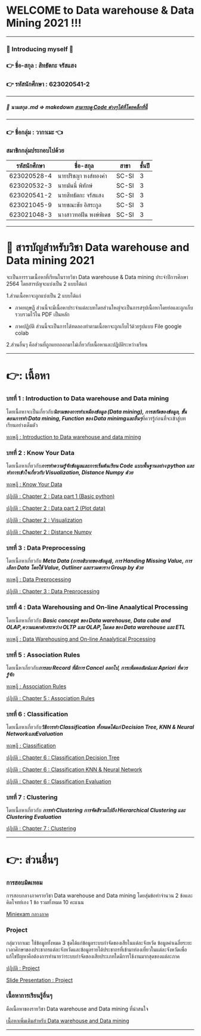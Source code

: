 # WELCOME to Data warehouse &amp; Data Mining 2021 !!!

***
### :beginner: Introducing myself :beginner:
### :point_right: ชื่อ-สกุล : สิทธัตกะ จรัสแสง 
### :point_right: รหัสนักศึกษา : 623020541-2

*** 

##### :beginner: นามสกุล .md => makedown [สามารถดู Code ต่างๆได้ที่โดยคลิ้กที่นี้](https://github.com/adam-p/markdown-here/wiki/Markdown-Cheatsheet)

***

### :point_right: ชื่อกลุ่ม : วากาเมะ :point_left:
### สมาชิกกลุ่มประกอบไปด้วย
| รหัสนักศึกษา | ชื่อ-สกุล | สาขา | ชั้นปี |
| ----------- | ----------- |----------- |----------- |
| 623020528-4 | นายปริชญา หงส์ทองคำ | SC-SI | 3 |
| 623020532-3 | นายมันนี่ พิทักษ์ | SC-SI | 3 |
| 623020541-2 | นายสิทธัตกะ จรัสแสง | SC-SI | 3 |
| 623021045-9 | นายชณะชัย อิสระกูล | SC-SI | 3 |
| 623021048-3 | นางสาวทอฝัน พงษ์พิเดช | SC-SI | 3 |

***

# :beginner: สารบัญสำหรับวิชา Data warehouse and Data mining 2021
จะเป็นการรวมเนื้อหาที่เรียนในรายวิชา Data warehouse & Data mining ประจำปีการศึกษา 2564 โดยสารบัญจะแบ่งเป็น 2 แบบได้แก่

1.ส่วนเนื้อหาจะถูกแบ่งเป็น 2 แบบได้แก่

  * ภาคทฤษฎี ส่วนนี้จะมีเนื้อหาประจำแต่ละบทโดยส่วนใหญ่จะเป็นการสรุปเนื้อหาโดยย่อและถูกเก็บรวบรวมไว้ใน PDF เป็นหลัก
  
  * ภาคปฎิบัติ ส่วนนี้จะเป็นการได้ทดลองทำตามเนื้อหาจะถูกเก็บไว้ด้วยรูปแบบ File google colab
  
2.ส่วนอื่นๆ คือส่วนที่ถูกแยกออกมาไม่เกี่ยวกับเนื้อหาและปฎิบัติระหว่างเรียน

***
# 👉: เนื้อหา
### บทที่ 1 : Introduction to Data warehouse and Data mining

โดยเนื้อหาจะเป็นเกี่ยวกับ***นิยามของการทำเหมืองข้อมูล (Data mining), การสกัดของข้อมูล, ขั้นตอนการทำ Data mining, Function ของ Data minimgและอื่นๆ***ที่ควรรู้ก่อนที่จะเข้าสู่บทเรียนอย่างเด็มตัว

[ทฤษฎี : Introduction to Data warehouse and data mining](https://github.com/sitthatkaja/DWDM21/blob/main/HW1)


### บทที่ 2 : Know Your Data

โดยเนื้อหาเกี่ยวกับ***การทำความรู้จักข้อมูลและการเริ่มต้นเรียน Code แบบพื้นฐานอย่าง python และทำการเข้าใจเกี่ยวกับ Visualization, Distance Numpy ด้วย***

[ทฤษฎี : Know Your Data](https://github.com/sitthatkaja/DWDM21/blob/main/HW2_1.ipynb)

[ปฎิบัติ : Chapter 2 : Data part 1 (Basic python)](https://github.com/sitthatkaja/DWDM21/blob/main/DATA101(Chapter2).ipynb)

[ปฎิบัติ : Chapter 2 : Data part 2 (Plot data)](https://github.com/sitthatkaja/DWDM21/blob/main/Data102(Chapter_2).ipynb)

[ปฎิบัติ : Chapter 2 : Visualization](https://github.com/sitthatkaja/DWDM21/blob/main/Data_Visualization.ipynb)

[ปฎิบัติ : Chapter 2 : Distance Numpy](https://github.com/sitthatkaja/DWDM21/blob/main/Distance_Numpy.ipynb)

### บทที่ 3 : Data Preprocessing

โดยเนื้อหาเกี่ยวกับ ***Meta Data (การอธิบายของข้อมูล), การ Handing Missing Value, การเลือก Data โดยใช้ Value, Outliner และรวมตาราง Group by ด้วย***

[ทฤษฎี : Data Preprocessing](https://github.com/sitthatkaja/DWDM21/blob/main/Chapter%203%20Preprocessing%20.pdf)

[ปฎิบัติ : Chapter 3 : Data Preprocessing](https://github.com/sitthatkaja/DWDM21/blob/main/Data_Preprocessing(Chapter_3).ipynb)

### บทที่ 4 :  Data Warehousing and On-line Anaalytical Processing 

โดยเนื้อหาเกี่ยวกับ ***Basic concept ของ Data warehouse, Data cube and OLAP,ความแตกต่างระหว่าง OLTP และ OLAP,โมเดล ของ Data warehouse และ ETL***

[ทฤษฎี : Data Warehousing and On-line Anaalytical Processing](https://github.com/sitthatkaja/DWDM21/blob/main/Chapter%204%20OLAP%20.pdf)

### บทที่ 5 : Association Rules

โดยเนื้หาเกี่ยวกับ***การลบ Record ที่มีการ Cancel ออกไป, การเพิ่มคอลัมน์และ Apriori ที่ควรรู้จัก***

[ทฤษฎี : Association Rules](https://github.com/sitthatkaja/DWDM21/blob/main/Chapter%206%20FPBasic.pdf)

[ปฎิบัติ : Chapter 5 : Association Rules](https://github.com/sitthatkaja/DWDM21/blob/main/Chapter6_Association_Rules.ipynb)

### บทที่ 6 : Classification

โดยเนื้อหาเกี่ยวกับ***วิธีการทำ Classification ทั้งหมดได้แก่ Decision Tree, KNN & Neural NetworkและEvaluation***

[ทฤษฎี : Classification](https://github.com/sitthatkaja/DWDM21/blob/main/Chapter%208%20Classifier.pdf)

[ปฎิบัติ : Chapter 6 : Classification Decision Tree](https://github.com/sitthatkaja/DWDM21/blob/main/Chapter_7_Classification_(Decision_Tree).ipynb)

[ปฎิบัติ : Chapter 6 : Classification KNN & Neural Network](https://github.com/sitthatkaja/DWDM21/blob/main/Chap7_Classification_(KNN_NN).ipynb)

[ปฎิบัติ : Chapter 6 : Classification Evaluation](https://github.com/sitthatkaja/DWDM21/blob/main/Chap7_Classification_(Evaluation).ipynb)

### บทที่ 7 : Clustering

โดยเนื้อหาเกี่ยวกับ ***การทำ Clustering การจัดสีรวมไปถึง Hierarchical Clustering และ Clustering Evaluation***

[ปฎิบัติ : Chapter 7 : Clustering](https://github.com/sitthatkaja/DWDM21/blob/main/Chap8_Clustering.ipynb)

***

# 👉: ส่วนอื่นๆ

### การสอบมิดเทอม

การสอบกลางภาครายวิชา Data warehouse and Data mining โดยสุ่มข้อทำจำนวน 2 ข้อและคิดโจทย์เอง 1 ข้อ รวมทั้งหมด 10 คะแนน

[Miniexam กลางภาค](https://github.com/sitthatkaja/DWDM21/blob/main/MiniExam.ipynb)

### Project

กลุ่มวากาเมะ ใช้ข้อมูลทั้งหมด 3 ชุดได้แก่ข้อมูลระบบกำจัดของเสียในแต่ละจังหวัด ข้อมูลค่าเฉลี่ยระยะเวลาศึกษาของประชากรแต่ละจังหวัดและข้อมูลรายได้ประชากรที่เข้ามาท่องเที่ยวในแต่ละจังหวัดเพื่อแก้ไขปัญหาคือต้องการทำนายว่าระบบกำจัดของเสียประเภทใดมีการใช้งานมากสุดของแต่ละภาค 

[ปฎิบัติ : Project](https://github.com/sitthatkaja/DWDM21/blob/main/Project.ipynb)

[Slide Presentation : Project](https://github.com/sitthatkaja/DWDM21/blob/main/Present%20%20data%20warehouse%20and%20data%20minning.pdf)


### เนื้อหาการเรียนรู้อื่นๆ

คือเนื้อหาของรายวิชา Data warehouse and Data mining ที่น่าสนใจ

[เนื้อหาเพิ่มเติมสำหรับ Data warehouse and Data mining](https://wiki.illinois.edu/wiki/display/cs412/2.+Course+Syllabus+and+Schedule?fbclid=IwAR214O7TRHrJA1oTDfl6czAr6A-jc6Rj_bpjT5dtTWyZcHgtPVTaT5NH1BQ)

***
